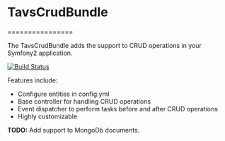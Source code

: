 # TavsCrudBundle 
================

The TavsCrudBundle adds the support to CRUD operations in your Symfony2 application.

[![Build Status](https://secure.travis-ci.org/tsantos84/crud-bundle.png?branch=master)](http://travis-ci.org/tsantos84/crud-bundle)

Features include:

- Configure entities in config.yml
- Base controller for handling CRUD operations
- Event dispatcher to perform tasks before and after CRUD operations
- Highly customizable

**TODO:** Add support to MongoDb documents.
